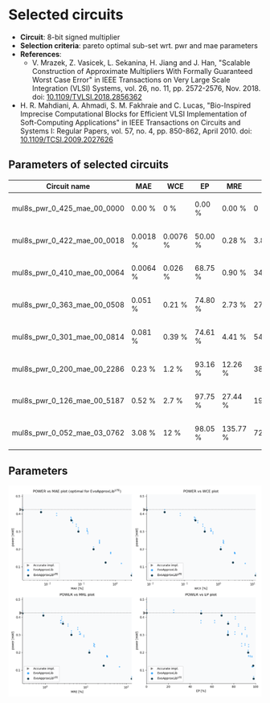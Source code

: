 
Selected circuits
===================
 - **Circuit**: 8-bit signed multiplier
 - **Selection criteria**: pareto optimal sub-set wrt. pwr and mae parameters
 - **References**: 
   - V. Mrazek, Z. Vasicek, L. Sekanina, H. Jiang and J. Han, "Scalable Construction of Approximate Multipliers With Formally Guaranteed Worst Case Error" in IEEE Transactions on Very Large Scale Integration (VLSI) Systems, vol. 26, no. 11, pp. 2572-2576, Nov. 2018. doi: [10.1109/TVLSI.2018.2856362](https://dx.doi.org/10.1109/TVLSI.2018.2856362)
  - H. R. Mahdiani, A. Ahmadi, S. M. Fakhraie and C. Lucas, "Bio-Inspired Imprecise Computational Blocks for Efficient VLSI Implementation of Soft-Computing Applications" in IEEE Transactions on Circuits and Systems I: Regular Papers, vol. 57, no. 4, pp. 850-862, April 2010. doi: [10.1109/TCSI.2009.2027626](https://dx.doi.org/10.1109/TCSI.2009.2027626)


Parameters of selected circuits
----------------------------

| Circuit name | MAE | WCE | EP | MRE | MSE | Download |
| --- |  --- | --- | --- | --- | --- | --- | 
| mul8s_pwr_0_425_mae_00_0000 | 0.00 % | 0 % | 0.00 % | 0.00 % | 0 |  [[Verilog<sub>generic</sub>](mul8s_pwr_0_425_mae_00_0000_gen.v)] [[Verilog<sub>PDK45</sub>](mul8s_pwr_0_425_mae_00_0000_pdk45.v)]  [[C](mul8s_pwr_0_425_mae_00_0000.c)] |
| mul8s_pwr_0_422_mae_00_0018 | 0.0018 % | 0.0076 % | 50.00 % | 0.28 % | 3.8 |  [[Verilog<sub>generic</sub>](mul8s_pwr_0_422_mae_00_0018_gen.v)] [[Verilog<sub>PDK45</sub>](mul8s_pwr_0_422_mae_00_0018_pdk45.v)]  [[C](mul8s_pwr_0_422_mae_00_0018.c)] |
| mul8s_pwr_0_410_mae_00_0064 | 0.0064 % | 0.026 % | 68.75 % | 0.90 % | 34 |  [[Verilog<sub>generic</sub>](mul8s_pwr_0_410_mae_00_0064_gen.v)] [[Verilog<sub>PDK45</sub>](mul8s_pwr_0_410_mae_00_0064_pdk45.v)]  [[C](mul8s_pwr_0_410_mae_00_0064.c)] |
| mul8s_pwr_0_363_mae_00_0508 | 0.051 % | 0.21 % | 74.80 % | 2.73 % | 2746 |  [[Verilog<sub>generic</sub>](mul8s_pwr_0_363_mae_00_0508_gen.v)] [[Verilog<sub>PDK45</sub>](mul8s_pwr_0_363_mae_00_0508_pdk45.v)]  [[C](mul8s_pwr_0_363_mae_00_0508.c)] |
| mul8s_pwr_0_301_mae_00_0814 | 0.081 % | 0.39 % | 74.61 % | 4.41 % | 5462 |  [[Verilog<sub>generic</sub>](mul8s_pwr_0_301_mae_00_0814_gen.v)] [[Verilog<sub>PDK45</sub>](mul8s_pwr_0_301_mae_00_0814_pdk45.v)]  [[C](mul8s_pwr_0_301_mae_00_0814.c)] |
| mul8s_pwr_0_200_mae_00_2286 | 0.23 % | 1.2 % | 93.16 % | 12.26 % | 38236 |  [[Verilog<sub>generic</sub>](mul8s_pwr_0_200_mae_00_2286_gen.v)] [[Verilog<sub>PDK45</sub>](mul8s_pwr_0_200_mae_00_2286_pdk45.v)]  [[C](mul8s_pwr_0_200_mae_00_2286.c)] |
| mul8s_pwr_0_126_mae_00_5187 | 0.52 % | 2.7 % | 97.75 % | 27.44 % | 191238 |  [[Verilog<sub>generic</sub>](mul8s_pwr_0_126_mae_00_5187_gen.v)] [[Verilog<sub>PDK45</sub>](mul8s_pwr_0_126_mae_00_5187_pdk45.v)]  [[C](mul8s_pwr_0_126_mae_00_5187.c)] |
| mul8s_pwr_0_052_mae_03_0762 | 3.08 % | 12 % | 98.05 % | 135.77 % | 7282910 |  [[Verilog<sub>generic</sub>](mul8s_pwr_0_052_mae_03_0762_gen.v)] [[Verilog<sub>PDK45</sub>](mul8s_pwr_0_052_mae_03_0762_pdk45.v)]  [[C](mul8s_pwr_0_052_mae_03_0762.c)] |
    
Parameters
--------------
![Parameters figure](fig.png)
             